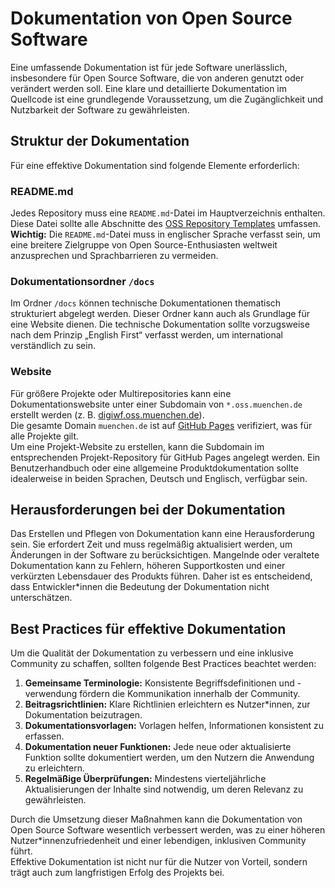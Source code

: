 # Dokumentation von Open Source Software

Eine umfassende Dokumentation ist für jede Software unerlässlich, insbesondere für Open Source Software, die von anderen genutzt oder verändert werden soll. Eine klare und detaillierte Dokumentation im Quellcode ist eine grundlegende Voraussetzung, um die Zugänglichkeit und Nutzbarkeit der Software zu gewährleisten. 

## Struktur der Dokumentation

Für eine effektive Dokumentation sind folgende Elemente erforderlich:

### README.md

Jedes Repository muss eine `README.md`-Datei im Hauptverzeichnis enthalten. Diese Datei sollte alle Abschnitte des [OSS Repository Templates](https://github.com/it-at-m/oss-repository-en-template/blob/main/README.md) umfassen.  
**Wichtig:** Die `README.md`-Datei muss in englischer Sprache verfasst sein, um eine breitere Zielgruppe von Open Source-Enthusiasten weltweit anzusprechen und Sprachbarrieren zu vermeiden.

### Dokumentationsordner `/docs`

Im Ordner `/docs` können technische Dokumentationen thematisch strukturiert abgelegt werden. Dieser Ordner kann auch als Grundlage für eine Website dienen. Die technische Dokumentation sollte vorzugsweise nach dem Prinzip „English First“ verfasst werden, um international verständlich zu sein.

### Website

Für größere Projekte oder Multirepositories kann eine Dokumentationswebsite unter einer Subdomain von `*.oss.muenchen.de` erstellt werden (z. B. [digiwf.oss.muenchen.de](https://digiwf.oss.muenchen.de)).  
Die gesamte Domain `muenchen.de` ist auf [GitHub Pages](https://github.com/organizations/it-at-m/settings/pages) verifiziert, was für alle Projekte gilt.  
Um eine Projekt-Website zu erstellen, kann die Subdomain im entsprechenden Projekt-Repository für GitHub Pages angelegt werden.
Ein Benutzerhandbuch oder eine allgemeine Produktdokumentation sollte idealerweise in beiden Sprachen, Deutsch und Englisch, verfügbar sein.

## Herausforderungen bei der Dokumentation

Das Erstellen und Pflegen von Dokumentation kann eine Herausforderung sein. Sie erfordert Zeit und muss regelmäßig aktualisiert werden, um Änderungen in der Software zu berücksichtigen. Mangelnde oder veraltete Dokumentation kann zu Fehlern, höheren Supportkosten und einer verkürzten Lebensdauer des Produkts führen. Daher ist es entscheidend, dass Entwickler*innen die Bedeutung der Dokumentation nicht unterschätzen.

## Best Practices für effektive Dokumentation

Um die Qualität der Dokumentation zu verbessern und eine inklusive Community zu schaffen, sollten folgende Best Practices beachtet werden:

1. **Gemeinsame Terminologie:** Konsistente Begriffsdefinitionen und -verwendung fördern die Kommunikation innerhalb der Community.  
2. **Beitragsrichtlinien:** Klare Richtlinien erleichtern es Nutzer*innen, zur Dokumentation beizutragen.  
3. **Dokumentationsvorlagen:** Vorlagen helfen, Informationen konsistent zu erfassen.  
4. **Dokumentation neuer Funktionen:** Jede neue oder aktualisierte Funktion sollte dokumentiert werden, um den Nutzern die Anwendung zu erleichtern.  
5. **Regelmäßige Überprüfungen:** Mindestens vierteljährliche Aktualisierungen der Inhalte sind notwendig, um deren Relevanz zu gewährleisten.

Durch die Umsetzung dieser Maßnahmen kann die Dokumentation von Open Source Software wesentlich verbessert werden, was zu einer höheren Nutzer*innenzufriedenheit und einer lebendigen, inklusiven Community führt.  
Effektive Dokumentation ist nicht nur für die Nutzer von Vorteil, sondern trägt auch zum langfristigen Erfolg des Projekts bei.
